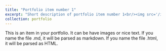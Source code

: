 ```yaml
---
title: "Portfolio item number 1"
excerpt: "Short description of portfolio item number 1<br/><img src='/images/charmadi_1.jpg'>"
collection: portfolio
---
```


This is an item in your portfolio. It can be have images or nice text. If you name the file .md, it will be parsed as markdown. If you name the file .html, it will be parsed as HTML. 
